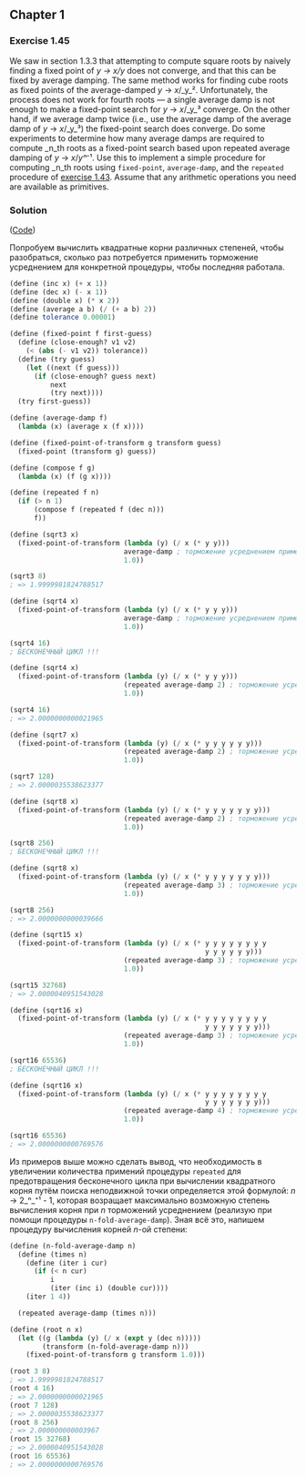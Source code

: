 ## Chapter 1

### Exercise 1.45

We saw in section 1.3.3 that attempting to compute square roots by naively finding a fixed point of _y → x/y_ does not converge, and that this can be fixed by average damping. The same method works for finding cube roots as fixed points of the average-damped _y_ → _x_/_y_². Unfortunately, the process does not work for fourth roots — a single average damp is not enough to make a fixed-point search for _y_ → _x_/_y_³ converge. On the other hand, if we average damp twice (i.e., use the average damp of the average damp of _y_ → _x_/_y_³) the fixed-point search does converge. Do some experiments to determine how many average damps are required to compute _n_th roots as a fixed-point search based upon repeated average damping of _y_ → _x_/_yⁿ_⁻¹. Use this to implement a simple procedure for computing _n_th roots using `fixed-point`, `average-damp`, and the `repeated` procedure of [exercise 1.43](./Exercise%201.43.md). Assume that any arithmetic operations you need are available as primitives.

### Solution

([Code](../../src/Chapter%201/Exercise%201.45.scm))

Попробуем вычислить квадратные корни различных степеней, чтобы разобраться, сколько раз потребуется применить торможение усреднением для конкретной процедуры, чтобы последняя работала.

```scheme
(define (inc x) (+ x 1))
(define (dec x) (- x 1))
(define (double x) (* x 2))
(define (average a b) (/ (+ a b) 2))
(define tolerance 0.00001)

(define (fixed-point f first-guess)
  (define (close-enough? v1 v2)
    (< (abs (- v1 v2)) tolerance))
  (define (try guess)
    (let ((next (f guess)))
      (if (close-enough? guess next)
          next
          (try next))))
  (try first-guess))

(define (average-damp f)
  (lambda (x) (average x (f x))))

(define (fixed-point-of-transform g transform guess)
  (fixed-point (transform g) guess))

(define (compose f g)
  (lambda (x) (f (g x))))

(define (repeated f n)
  (if (> n 1)
      (compose f (repeated f (dec n)))
      f))

(define (sqrt3 x)
  (fixed-point-of-transform (lambda (y) (/ x (* y y)))
                            average-damp ; торможение усреднением применяется единожды
                            1.0))

(sqrt3 8)
; => 1.9999981824788517

(define (sqrt4 x)
  (fixed-point-of-transform (lambda (y) (/ x (* y y y)))
                            average-damp ; торможение усреднением применяется единожды
                            1.0))

(sqrt4 16)
; БЕСКОНЕЧНЫЙ ЦИКЛ !!!

(define (sqrt4 x)
  (fixed-point-of-transform (lambda (y) (/ x (* y y y)))
                            (repeated average-damp 2) ; торможение усреднением применяется два раза
                            1.0))

(sqrt4 16)
; => 2.0000000000021965

(define (sqrt7 x)
  (fixed-point-of-transform (lambda (y) (/ x (* y y y y y y)))
                            (repeated average-damp 2) ; торможение усреднением применяется два раза
                            1.0))

(sqrt7 128)
; => 2.0000035538623377

(define (sqrt8 x)
  (fixed-point-of-transform (lambda (y) (/ x (* y y y y y y y)))
                            (repeated average-damp 2) ; торможение усреднением применяется два раза
                            1.0))

(sqrt8 256)
; БЕСКОНЕЧНЫЙ ЦИКЛ !!!

(define (sqrt8 x)
  (fixed-point-of-transform (lambda (y) (/ x (* y y y y y y y)))
                            (repeated average-damp 3) ; торможение усреднением применяется три раза
                            1.0))

(sqrt8 256)
; => 2.0000000000039666

(define (sqrt15 x)
  (fixed-point-of-transform (lambda (y) (/ x (* y y y y y y y y
                                                y y y y y y)))
                            (repeated average-damp 3) ; торможение усреднением применяется три раза
                            1.0))

(sqrt15 32768)
; => 2.0000040951543028

(define (sqrt16 x)
  (fixed-point-of-transform (lambda (y) (/ x (* y y y y y y y y
                                                y y y y y y y)))
                            (repeated average-damp 3) ; торможение усреднением применяется три раза
                            1.0))

(sqrt16 65536)
; БЕСКОНЕЧНЫЙ ЦИКЛ !!!

(define (sqrt16 x)
  (fixed-point-of-transform (lambda (y) (/ x (* y y y y y y y y
                                                y y y y y y y)))
                            (repeated average-damp 4) ; торможение усреднением применяется четыре раза
                            1.0))

(sqrt16 65536)
; => 2.0000000000769576
```

Из примеров выше можно сделать вывод, что необходимость в увеличении количества примений процедуры `repeated` для предотвращения бесконечного цикла при вычислении квадратного корня путём поиска неподвижной точки определяется этой формулой: _n_ → 2_ⁿ_⁺¹ - 1, которая возращает максимально возможную степень вычисления корня при _n_ торможений усреднением (реализую при помощи процедуры `n-fold-average-damp`).
Зная всё это, напишем процедуру вычисления корней _n_-ой степени:

```scheme
(define (n-fold-average-damp n)
  (define (times n)
    (define (iter i cur)
      (if (< n cur)
          i
          (iter (inc i) (double cur))))
    (iter 1 4))

  (repeated average-damp (times n)))

(define (root n x)
  (let ((g (lambda (y) (/ x (expt y (dec n)))))
        (transform (n-fold-average-damp n)))
    (fixed-point-of-transform g transform 1.0)))

(root 3 8)
; => 1.9999981824788517
(root 4 16)
; => 2.0000000000021965
(root 7 128)
; => 2.0000035538623377
(root 8 256)
; => 2.000000000003967
(root 15 32768)
; => 2.0000040951543028
(root 16 65536)
; => 2.0000000000769576
```

